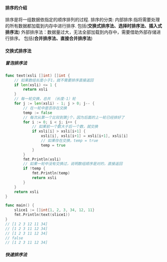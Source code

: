 #### 排序的介绍
排序是将一组数据依指定的顺序排列的过程.
排序的分类:
内部排序:指将需要处理的所有数据都加载到内存中进行排序.
包括(**交换式排序法、选择时排序法、插入式排序法**)
外部排序法：数据量过大，无法全部加载到内存中，需要借助外部存储进行排序。
包括(**合并排序法、直接合并排序法**)
#### 交换式排序法
##### 冒泡排序法
```go
func text(xsli []int) []int {
	// 如果数组长度小于1，就不需要排序直接返回
	if len(xsli) <= 1 {
		return xsli
	}
	// 每一轮交换，总共 （长度-1）轮
	for j := len(xsli) - 1; j > 0; j-- {
		// 在一轮中是否存在交换
		temp := false
		// 每次从第一个比较到第j个，因为后面的上一轮已经排好了
		for i := 0; i < j; i++ {
			// 如果前一个数大于后一个数，就交换
			if xsli[i] > xsli[i+1] {
				xsli[i], xsli[i+1] = xsli[i+1], xsli[i]
				// 如果存在交换，temp = true
				temp = true
			}
		}
		fmt.Println(xsli)
		// 如果一轮中没有交换过，说明数组顺序是对的，直接返回
		if !temp {
			fmt.Println(temp)
			return xsli
		}
	}
	return xsli
}

func main() {
	slice1 := []int{1, 2, 3, 34, 12, 11}
	fmt.Println(text(slice1))
}
// [1 2 3 12 11 34]
// [1 2 3 11 12 34]
// [1 2 3 11 12 34]
// false
// [1 2 3 11 12 34]
```
##### 快速排序法
